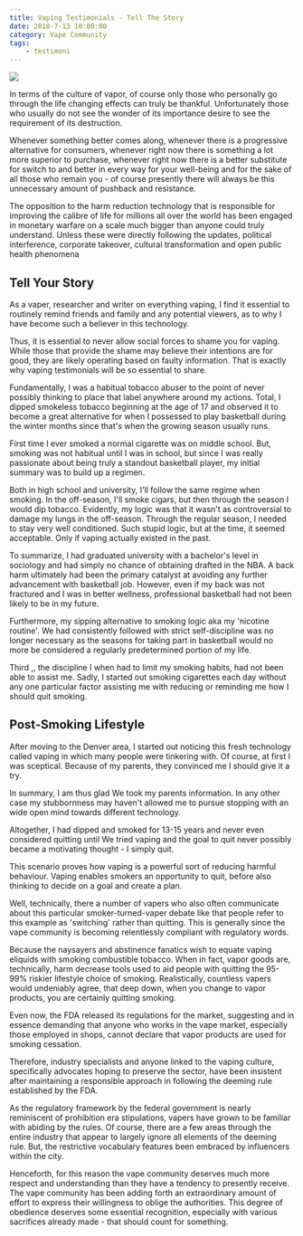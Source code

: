 ```yaml
---
title: Vaping Testimonials - Tell The Story
date: 2018-7-13 10:00:00
category: Vape Community
tags:
	- testimoni
---
```


![](/img/3.jpg)

In terms of the culture of vapor, of course only those who personally go through the life changing effects can truly be thankful. Unfortunately those who usually do not see the wonder of its importance desire to see the requirement of its destruction.

Whenever something better comes along, whenever there is a progressive alternative for consumers, whenever right now there is something a lot more superior to purchase, whenever right now there is a better substitute for switch to and better in every way for your well-being and for the sake of all those who remain you - of course presently there will always be this unnecessary amount of pushback and resistance.

<!-- more -->

The opposition to the harm reduction technology that is responsible for improving the calibre of life for millions all over the world has been engaged in monetary warfare on a scale much bigger than anyone could truly understand. Unless these were directly following the updates, political interference, corporate takeover, cultural transformation and open public health phenomena

## Tell Your Story

As a vaper, researcher and writer on everything vaping, I find it essential to routinely remind friends and family and any potential viewers, as to why I have become such a believer in this technology.

Thus, it is essential to never allow social forces to shame you for vaping. While those that provide the shame may believe their intentions are for good, they are likely operating based on faulty information. That is exactly why vaping testimonials will be so essential to share.

Fundamentally, I was a habitual tobacco abuser to the point of never possibly thinking to place that label anywhere around my actions. Total, I dipped smokeless tobacco beginning at the age of 17 and observed it to become a great alternative for when I possessed to play basketball during the winter months since that's when the growing season usually runs.

First time I ever smoked a normal cigarette was on middle school. But, smoking was not habitual until I was in school, but since I was really passionate about being truly a standout basketball player, my initial summary was to build up a regimen.

Both in high school and university, I'll follow the same regime when smoking. In the off-season, I'll smoke cigars, but then through the season I would dip tobacco. Evidently, my logic was that it wasn't as controversial to damage my lungs in the off-season. Through the regular season, I needed to stay very well conditioned. Such stupid logic, but at the time, it seemed acceptable. Only if vaping actually existed in the past.

To summarize, I had graduated university with a bachelor's level in sociology and had simply no chance of obtaining drafted in the NBA. A back harm ultimately had been the primary catalyst at avoiding any further advancement with basketball job. However, even if my back was not fractured and I was in better wellness, professional basketball had not been likely to be in my future.

Furthermore, my sipping alternative to smoking logic aka my 'nicotine routine'. We had consistently followed with strict self-discipline was no longer necessary as the seasons for taking part in basketball would no more be considered a regularly predetermined portion of my life.

Third ,, the discipline I when had to limit my smoking habits, had not been able to assist me. Sadly, I started out smoking cigarettes each day without any one particular factor assisting me with reducing or reminding me how I should quit smoking.

## Post-Smoking Lifestyle

After moving to the Denver area, I started out noticing this fresh technology called vaping in which many people were tinkering with. Of course, at first I was sceptical. Because of my parents, they convinced me I should give it a try.

In summary, I am thus glad We took my parents information. In any other case my stubbornness may haven't allowed me to pursue stopping with an wide open mind towards different technology.

Altogether, I had dipped and smoked for 13-15 years and never even considered quitting until We tried vaping and the goal to quit never possibly became a motivating thought - I simply quit.

This scenario proves how vaping is a powerful sort of reducing harmful behaviour. Vaping enables smokers an opportunity to quit, before also thinking to decide on a goal and create a plan.

Well, technically, there a number of vapers who also often communicate about this particular smoker-turned-vaper debate like that people refer to this example as 'switching' rather than quitting. This is generally since the vape community is becoming relentlessly compliant with regulatory words.

Because the naysayers and abstinence fanatics wish to equate vaping eliquids with smoking combustible tobacco. When in fact, vapor goods are, technically, harm decrease tools used to aid people with quitting the 95-99% riskier lifestyle choice of smoking. Realistically, countless vapers would undeniably agree, that deep down, when you change to vapor products, you are certainly quitting smoking.

Even now, the FDA released its regulations for the market, suggesting and in essence demanding that anyone who works in the vape market, especially those employed in shops, cannot declare that vapor products are used for smoking cessation.

Therefore, industry specialists and anyone linked to the vaping culture, specifically advocates hoping to preserve the sector, have been insistent after maintaining a responsible approach in following the deeming rule established by the FDA.

As the regulatory framework by the federal government is nearly reminiscent of prohibition era stipulations, vapers have grown to be familiar with abiding by the rules. Of course, there are a few areas through the entire industry that appear to largely ignore all elements of the deeming rule. But, the restrictive vocabulary features been embraced by influencers within the city.

Henceforth, for this reason the vape community deserves much more respect and understanding than they have a tendency to presently receive. The vape community has been adding forth an extraordinary amount of effort to express their willingness to oblige the authorities. This degree of obedience deserves some essential recognition, especially with various sacrifices already made - that should count for something.